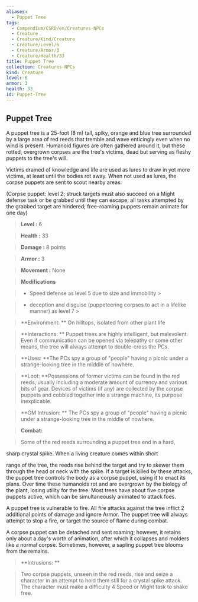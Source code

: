 ```yaml
---
aliases:
  - Puppet Tree
tags:
  - Compendium/CSRD/en/Creatures-NPCs
  - Creature
  - Creature/Kind/Creature
  - Creature/Level/6
  - Creature/Armor/3
  - Creature/Health/33
title: Puppet Tree
collection: Creatures-NPCs
kind: Creature
level: 6
armor: 3
health: 33
id: Puppet-Tree
---
```

## Puppet Tree    
A puppet tree is a 25-foot (8 m) tall, spiky, orange and blue tree surrounded by a large area of red reeds that tremble and wave enticingly even when no wind is present. Humanoid figures are often gathered around it, but these rotted, overgrown corpses are the tree's victims, dead but serving as fleshy puppets to the tree's will.  
Victims drained of knowledge and life are used as lures to draw in yet more victims, at least until the bodies rot away. When not used as lures, the corpse puppets are sent to scout nearby areas.  
(Corpse puppet: level 2; struck targets must also succeed on a Might defense task or be grabbed until they can escape; all tasks attempted by the grabbed target are hindered; free-roaming puppets remain animate for one day)    
  
    
> **Level :** 6    
> **Health :** 33    
> **Damage :** 8 points    
> **Armor :** 3    
> **Movement :** None    
> **Modifications**    
>- Speed defense as level 5 due to size and immobility >  
>    
>- deception and disguise (puppeteering corpses to act in a lifelike manner) as level 7 >  
>    
> **Environment: ** On hilltops, isolated from other plant life    
> **Interactions: ** Puppet trees are highly intelligent, but malevolent. Even if communication can be opened via telepathy or some other means, the tree will always attempt to double-cross the PCs.    
> **Uses: **The PCs spy a group of "people" having a picnic under a strange-looking tree in the middle of nowhere.    
> **Loot: **Possessions of former victims can be found in the red reeds, usually including a moderate amount of currency and various bits of gear. Devices of victims (if any) are collected by the corpse puppets and cobbled together into a strange machine, its purpose inexplicable.    
> **GM Intrusion: ** The PCs spy a group of "people" having a picnic under a strange-looking tree in the middle of nowhere.    
  
> **Combat:**   
> Some of the red reeds surrounding a puppet tree end in a hard,  
sharp crystal spike. When a living creature comes within short  
range of the tree, the reeds rise behind the target and try to skewer them through the head or neck with the spike. If a target is killed by these attacks, the puppet tree controls the body as a corpse puppet, using it to enact its plans. Over time these humanoids rot and are overgrown by the biology of the plant, losing utility for the tree. Most trees have about five corpse puppets active, which can be simultaneously animated to attack foes.  
A puppet tree is vulnerable to fire. All fire attacks against the tree inflict 2 additional points of damage and ignore Armor. The puppet tree will always attempt to stop a fire, or target the source of flame during combat.  
A corpse puppet can be detached and sent roaming; however, it retains only about a day's worth of animation, after which it collapses and molders like a normal corpse. Sometimes, however, a sapling puppet tree blooms from the remains.    
    
  
> **Intrusions: **   
> Two corpse puppets, unseen in the red reeds, rise and seize a character in an attempt to hold them still for a crystal spike attack. The character must make a difficulty 4 Speed or Might task to shake free.    

